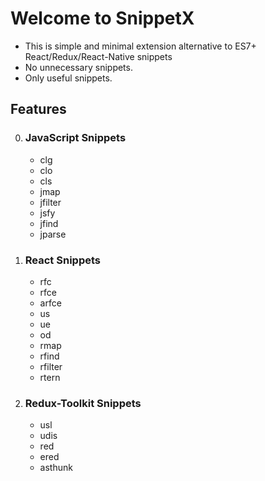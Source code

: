 # Welcome to SnippetX

- This is simple and minimal extension alternative to ES7+ React/Redux/React-Native snippets
- No unnecessary snippets.
- Only useful snippets.

## Features

0. ### JavaScript Snippets

   - clg
   - clo
   - cls
   - jmap
   - jfilter
   - jsfy
   - jfind
   - jparse

1. ### React Snippets

   - rfc
   - rfce
   - arfce
   - us
   - ue
   - od
   - rmap
   - rfind
   - rfilter
   - rtern

2. ### Redux-Toolkit Snippets

   - usl
   - udis
   - red
   - ered
   - asthunk